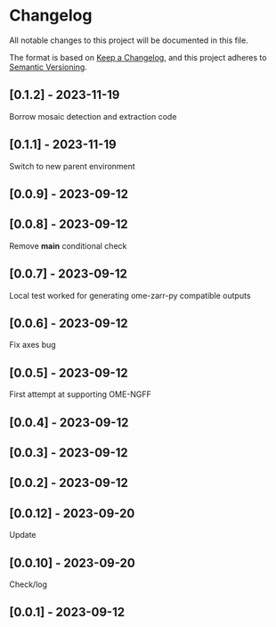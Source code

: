 # Changelog
All notable changes to this project will be documented in this file.

The format is based on [Keep a Changelog](https://keepachangelog.com/en/1.0.0/),
and this project adheres to [Semantic Versioning](https://semver.org/spec/v2.0.0.html).

## [0.1.2] - 2023-11-19
Borrow mosaic detection and extraction code

## [0.1.1] - 2023-11-19
Switch to new parent environment

## [0.0.9] - 2023-09-12


## [0.0.8] - 2023-09-12
Remove __main__ conditional check

## [0.0.7] - 2023-09-12
Local test worked for generating ome-zarr-py compatible outputs

## [0.0.6] - 2023-09-12
Fix axes bug

## [0.0.5] - 2023-09-12
First attempt at supporting OME-NGFF

## [0.0.4] - 2023-09-12


## [0.0.3] - 2023-09-12


## [0.0.2] - 2023-09-12


## [0.0.12] - 2023-09-20
Update

## [0.0.10] - 2023-09-20
Check/log

## [0.0.1] - 2023-09-12

